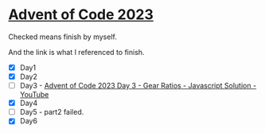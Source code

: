 # [Advent of Code 2023](https://adventofcode.com/2023)

Checked means finish by myself.

And the link is what I referenced to finish.

- [x] Day1
- [x] Day2
- [ ] Day3 - [Advent of Code 2023 Day 3 - Gear Ratios - Javascript Solution - YouTube](https://www.youtube.com/watch?v=IgR1hwHiFCM)
- [x] Day4
- [ ] Day5 - part2 failed.
- [x] Day6
